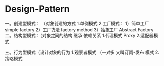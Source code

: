 # Design-Pattern
 
一。创建型模式： （对象创建的方式
	   1.单例模式
	   2.工厂模式： 
	           1）简单工厂 simple factory
	           2）工厂方法 factory method
	           3）抽象工厂 Abstract Factory
二。结构型模式：（对象之间的结构 继承 依赖关系
         1.代理模式 Proxy
         2.适配器模式

三。行为型模式（设计对象的行为
           1.观察者模式 （一对多 又叫订阅-发布 模式
           2.策略模式
